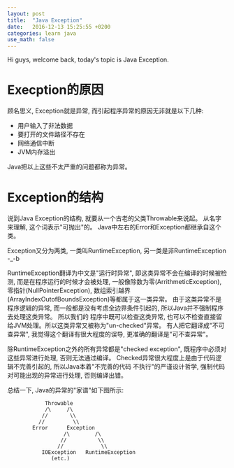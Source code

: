 ```yaml
---
layout: post
title:  "Java Exception"
date:   2016-12-13 15:25:55 +0200
categories: learn java
use_math: false
---
```


Hi guys, welcome back, today's topic is Java Exception.

Execption的原因
============

顾名思义, Exception就是异常, 而引起程序异常的原因无非就是以下几种:

* 用户输入了非法数据
* 要打开的文件路径不存在
* 网络通信中断
* JVM内存溢出

Java把以上这些不太严重的问题都称为异常。

Exception的结构
============

说到Java Exception的结构, 就要从一个古老的父类Throwable来说起。 从名字来理解, 这个词表示"可抛出"的。 Java中左右的Error和Exception都继承自这个类。

Exception又分为两类, 一类叫RuntimeException, 另一类是非RuntimeException -_-b 

RuntimeException翻译为中文是"运行时异常", 即这类异常不会在编译的时候被检测, 而是在程序运行的时候才会被处理, 一般像除数为零(ArrithmeticException), 零指针(NullPointerException),
数组索引越界(ArrayIndexOutofBoundsException)等都属于这一类异常。 由于这类异常不是程序逻辑的异常, 而一般都是没有考虑全边界条件引起的, 所以Java并不强制程序去处理这类异常。 所以我们的
程序中既可以检查这类异常, 也可以不检查直接留给JVM处理。所以这类异常又被称为"un-checked"异常。 有人把它翻译成"不可查异常", 我觉得这个翻译有很大程度的误导, 更准确的翻译是"可不查异常"。

除RuntimeException之外的所有异常都是"checked exception", 既程序中必须对这些异常进行处理, 否则无法通过编译。 Checked异常很大程度上是由于代码逻辑不完善引起的, 所以Java本着"不完善的代码
不执行"的严谨设计哲学, 强制代码对可能出现的异常进行处理, 否则编译出错。 

总结一下, Java的异常的"家谱"如下图所示:

                Throwable
                /\     /\             
               //       \\         
              //         \\    
            Error      Exception
                      /\        /\
                     //          \\
                    //            \\
               IOException   RuntimeException
                  (etc.)